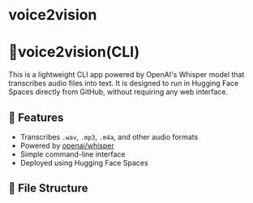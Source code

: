 # voice2vision

# 🎤voice2vision(CLI)

This is a lightweight CLI app powered by OpenAI's Whisper model that transcribes audio files into text. It is designed to run in Hugging Face Spaces directly from GitHub, without requiring any web interface.

## 🚀 Features

- Transcribes `.wav`, `.mp3`, `.m4a`, and other audio formats
- Powered by [openai/whisper](https://github.com/openai/whisper)
- Simple command-line interface
- Deployed using Hugging Face Spaces

## 📁 File Structure


